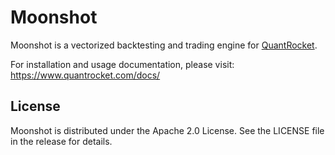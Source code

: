 # Moonshot
Moonshot is a vectorized backtesting and trading engine for [QuantRocket](https://www.quantrocket.com).

For installation and usage documentation, please visit: https://www.quantrocket.com/docs/

## License

Moonshot is distributed under the Apache 2.0 License. See the LICENSE file in the release for details.
